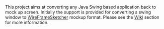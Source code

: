 This project aims at converting any Java Swing based application back to mock up screen. Initially the support is provided for converting a swing window to [WireFrameSketcher](http://wireframesketcher.com/) mockup format. Please see the [Wiki](http://code.google.com/p/swing2mockup/w/list) section for more information.